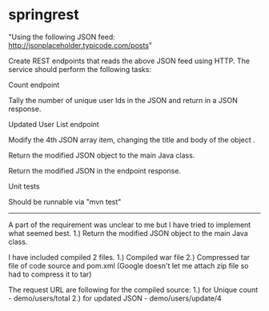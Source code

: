 # springrest

"Using the following JSON feed: http://jsonplaceholder.typicode.com/posts"

Create REST endpoints that reads the above JSON feed using HTTP.  The service should perform the following tasks:

Count endpoint

Tally the number of unique user Ids in the JSON and return in a JSON response.

Updated User List endpoint

Modify the 4th JSON array item, changing the title and body of the object .

Return the modified JSON object to the main Java class.

Return the modified JSON in the endpoint response.

Unit tests

Should be runnable via "mvn test"
______________________________________________________

A part of the requirement was unclear to me but I have tried to implement what seemed best.
1.) Return the modified JSON object to the main Java class.

I have included compiled 2 files.
1.) Compiled war file
2.) Compressed tar file of code source and pom.xml (Google doesn't let me attach zip file so had to compress it to tar)

The request URL are following for the compiled source:
1.) for Unique count - demo/users/total
2.) for updated JSON - demo/users/update/4
